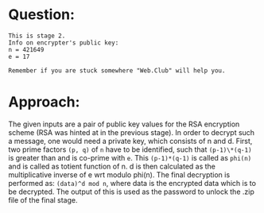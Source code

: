 # Question: 
```
This is stage 2.
Info on encrypter's public key:
n = 421649
e = 17

Remember if you are stuck somewhere "Web.Club" will help you.
```

# Approach:
The given inputs are a pair of public key values for the RSA encryption scheme (RSA was hinted at in the previous stage). In order to decrypt such a message, one would need a private key, which consists of n and d. 
First, two prime factors ```(p, q)``` of ```n``` have to be identified, such that ```(p-1)\*(q-1)``` is greater than and is co-prime with ```e```. This ```(p-1)*(q-1)``` is called as ```phi(n)``` and is called as totient function of n. d is then calculated as the multiplicative inverse of e wrt modulo phi(n).
The final decryption is performed as: ```(data)^d mod n```, where data is the encrypted data which is to be decrypted. 
The output of this is used as the password to unlock the .zip file of the final stage. 
